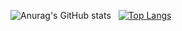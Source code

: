 ![Anurag's GitHub stats](https://github-readme-stats.vercel.app/api?username=zhdandeveloper&show_icons=true&theme=dark)
 
[![Top Langs](https://github-readme-stats.vercel.app/api/top-langs/?username=zhdandeveloper&layout=compact&theme=dark)](https://github.com/anuraghazra/github-readme-stats)
